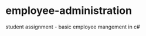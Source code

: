 employee-administration
=======================

student assignment - basic employee mangement in c#